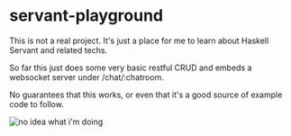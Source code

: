 # servant-playground

This is not a real project.  It's just a place for me to learn about Haskell
Servant and related techs.  

So far this just does some very basic restful CRUD and embeds a websocket
server under /chat/:chatroom.

No guarantees that this works, or even that it's a good source of example code to follow.

![no idea what i'm doing](http://i1.kym-cdn.com/photos/images/original/000/234/786/bf7.gif)
